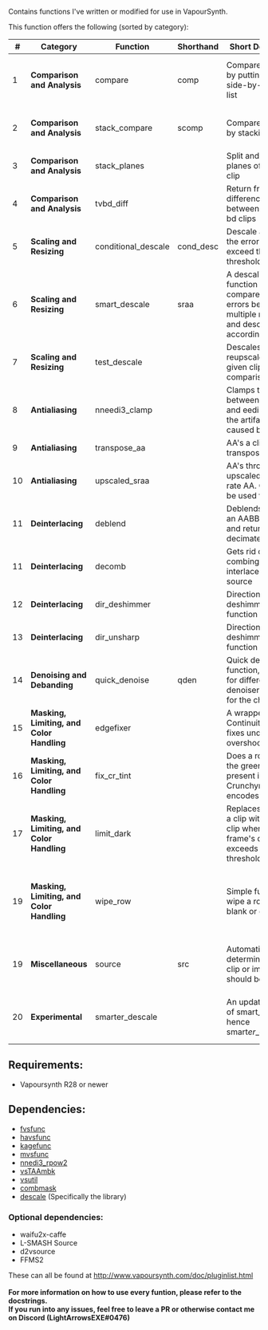 Contains functions I've written or modified for use in VapourSynth.

This function offers the following (sorted by category):</br>

| # | Category | Function | Shorthand | Short Description | Parameters |
|---|----------|----------|-----------|-------------|------------|
| 1 | **Comparison and Analysis** | compare  | comp | Compare two clips by putting them side-by-side in a list | clip_a, clip_b, frames, rand_frames, rand_total, disable_resample |
| 2 | **Comparison and Analysis** | stack_compare | scomp | Compare two clips by stacking | clips, width, height, stack_vertical, make_diff, warn |
| 3 | **Comparison and Analysis** | stack_planes| | Split and stack the planes of a given clip | clip, stack_vertical |
| 4 | **Comparison and Analysis** | tvbd_diff | | Return frames with differences between the tv and bd clips | tv, bd, threshold, print_frame |
| 5 | **Scaling and Resizing** | conditional_descale | cond_desc | Descale a frame if the error doesn't exceed the given threshold | clip, height, b, c, threshold, upscaler |
| 6 | **Scaling and Resizing** | smart_descale | sraa | A descaling function that compares relative errors between multiple resolutions and descales accordingly | clip, res, b, c, thresh1, thresh2, show_mask, show_dmask, sraa_upscale, rfactor, sraa_sharp |
| 7 | **Scaling and Resizing** | test_descale | | Descales and reupscales the given clip for comparison | clip, height, kernel, b, c, taps, show_error |
| 8 | **Antialiasing** | nneedi3_clamp | | Clamps the change between nnedi3 and eedi3, fixing the artifacting caused by eedi3 | clip, strength, mask, ret_mask, show_mask, opencl  |
| 9 | **Antialiasing** | transpose_aa | | AA's a clip by transposing it | clip, eedi3 |
| 10 | **Antialiasing** | upscaled_sraa | | AA's through a upscaled single-rate AA. Can also be used for scaling | clip, rfactor, rep, h, sharp_downscale |
| 11 | **Deinterlacing** | deblend | | Deblends a clip in an AABBA pattern and returns a decimated clip | clip, rep |
| 11 | **Deinterlacing** | decomb | | Gets rid of the combing on an interlaced/telecined source | clip, TFF, decimate, vinv, sharp, dir, rep |
| 12 | **Deinterlacing** | dir_deshimmer | | Directional deshimmering function | clip, TFF, dh, transpose, show_mask |
| 13 | **Deinterlacing** | dir_unsharp | | Directional deshimmering function | clip, strength, dir, h |
| 14 | **Denoising and Debanding** | quick_denoise | qden | Quick denoising function, allowing for different denoisers to be set for the chroma | clip, sigma, cmode, ref, **kwargs |
| 15 | **Masking, Limiting, and Color Handling** | edgefixer | | A wrapper for ContinuityFixer that fixes under- and overshoot | clip, left, right, top, down, radius, full_range |
| 16 | **Masking, Limiting, and Color Handling** | fix_cr_tint | | Does a rough fix to the green tint present in Crunchyroll encodes | clip, value |
| 17 | **Masking, Limiting, and Color Handling** | limit_dark | | Replaces frames in a clip with a filtered clip when the frame's darkness exceeds the threshold | clip, filtered, threshold, threshold_range |
| 19 | **Masking, Limiting, and Color Handling** | wipe_row | | Simple function to wipe a row with a blank or given clip. | clip, secondary, width, height, offset_x, offset_y, width2, height2, offset_x2, offset_y2, show_mask |
| 19 | **Miscellaneous** | source | src | Automatically determines how a clip or image should be imported | file, ref, force_lsmas, mpls, mpls_playlist, mpls_angle |
| 20 | **Experimental** | smarter_descale | | An updated version of smart_descale, hence smart*er*_descale | src, resolutions, descaler, rescaler, upscaler, thr, rescale, to_src |


## Requirements:

- Vapoursynth R28 or newer

## Dependencies:

- [fvsfunc](https://github.com/Irrational-Encoding-Wizardry/fvsfunc)
- [havsfunc](https://github.com/HomeOfVapourSynthEvolution/havsfunc)
- [kagefunc](https://github.com/Irrational-Encoding-Wizardry/kagefunc)
- [mvsfunc](https://github.com/HomeOfVapourSynthEvolution/mvsfunc)
- [nnedi3_rpow2](https://github.com/darealshinji/vapoursynth-plugins/blob/master/scripts/nnedi3_rpow2.py)
- [vsTAAmbk](https://github.com/HomeOfVapourSynthEvolution/vsTAAmbk)
- [vsutil](https://github.com/Irrational-Encoding-Wizardry/vsutil)
- [combmask](https://mega.nz/#!whtkTShS!JsDhi-_QGs-kZkzWqgcXHX2MQII4Bl9Y4Ft0zHnXDvk)
- [descale](https://github.com/Irrational-Encoding-Wizardry/vapoursynth-descale) (Specifically the library)

### Optional dependencies:
- waifu2x-caffe
- L-SMASH Source
- d2vsource
- FFMS2

These can all be found at <http://www.vapoursynth.com/doc/pluginlist.html>
<br>
<br>
**For more information on how to use every funtion, please refer to the docstrings.<br>
If you run into any issues, feel free to leave a PR or otherwise contact me on Discord (LightArrowsEXE#0476)**
